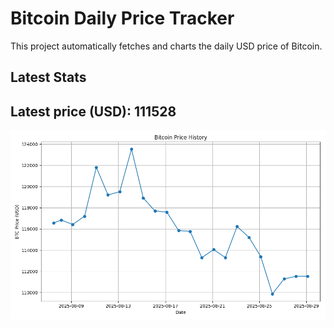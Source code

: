 # Bitcoin Daily Price Tracker

This project automatically fetches and charts the daily USD price of Bitcoin.

## Latest Stats

## Latest price (USD): <!--BTC_PRICE-->111528<!--/BTC_PRICE-->

![BTC Historical Chart](btc_price_history.png)
